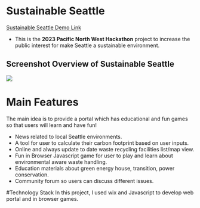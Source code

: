# Sustainable Seattle 

[Sustainable Seattle Demo Link](https://amyxbian.editorx.io/environmental)

* This is the **2023 Pacific North West Hackathon** project to increase the public interest for make Seattle a 
  sustainable environment.

## Screenshot Overview of Sustainable Seattle

![](overview.gif)


# Main Features
The main idea is to provide a portal which has educational and fun games so that users will learn and have fun!
* News related to local Seattle environments. 
* A tool for user to calculate their carbon footprint based on user inputs.
* Online and always update to date waste recycling facilities list/map view.
* Fun in Browser Javascript game for user to play and learn about environmental aware waste handling. 
* Education materials about green energy house, transition, power conservation.
* Community forum so users can discuss different issues.
 
#Technology Stack
In this project, I used wix and Javascript to develop web portal and in browser games. 

